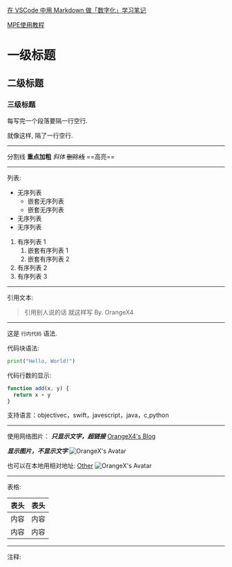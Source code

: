 [在 VSCode 中用 Markdown 做「数字化」学习笔记](https://orangex4.cool/post/notes-in-markdown)

[MPE使用教程](https://shd101wyy.github.io/markdown-preview-enhanced/#/zh-cn/)

# 一级标题

## 二级标题

### 三级标题

每写完一个段落要隔一行空行.

就像这样, 隔了一行空行.

---
分割线
**重点加粗**
*斜体*
~~删除线~~
==高亮==

---

列表:

* 无序列表
  * 嵌套无序列表
  * 嵌套无序列表
* 无序列表
* 无序列表

1. 有序列表 1
   1. 嵌套有序列表 1
   2. 嵌套有序列表 2
2. 有序列表 2
3. 有序列表 3

---

引用文本:

> 引用别人说的话
> 就这样写
> By. OrangeX4

---

这是 `行内代码` 语法.

代码块语法:

```python
print("Hello, World!")
```

代码行数的显示:
``` javascript {.line-numbers}
function add(x, y) {
  return x + y
}
```

支持语言：objectivec，swift，javescript，java，c,python

---

使用网络图片：
***只显示文字，超链接***
[OrangeX4's Blog](https://pic2.zhimg.com/80/v2-c35303b43639b37a18b8893e906d7435_720w.png)

***显示图片，不显示文字***
![OrangeX's Avatar](https://orangex4.cool/images/icons/profile.jpg)


也可以在本地用相对地址:
[Other](other.md)
![OrangeX's Avatar](images/profile.jpg)

---

表格:

| 表头 | 表头 |
| ---- | ---- |
| 内容 | 内容 |
| 内容 | 内容 |

---

注释:

<!-- 你看不见我 -->